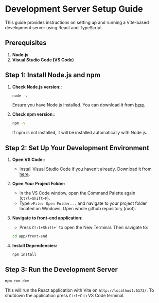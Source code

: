 # Development Server Setup Guide

This guide provides instructions on setting up and running a Vite-based development server using React and TypeScript.

## Prerequisites

1. **Node.js**
2. **Visual Studio Code (VS Code)** 

## Step 1: Install Node.js and npm

1. **Check Node.js version:**:
    ```bash
    node -v
    ```

    Ensure you have Node.js installed. You can download it from [here](https://nodejs.org/).

2. **Check npm version:**:
    ```bash
    npm -v
    ```
    
    If npm is not installed, it will be installed automatically with Node.js.

## Step 2: Set Up Your Development Environment

1. **Open VS Code:**:
    - Install Visual Studio Code if you haven’t already. Download it from [here](https://code.visualstudio.com/).

2. **Open Your Project Folder:**
   - In the VS Code window, open the Command Palette again (`Ctrl+Shift+P`).
   - Type `>File: Open Folder...` and navigate to your project folder located on Windows. Open whole github repository (root).

3. **Navigate to front-end application:**
    - Press `` Ctrl+Shift+` `` to open the New Terminal. Then navigate to:

    ```bash
    cd app/front-end
    ```

4. **Install Dependencies:**

    ```bash
   npm install
   ```

## Step 3: Run the Development Server
   ```bash
   npm run dev
   ```

   This will run the React application with Vite on `http://localhost:5173/`. To shutdown the application press `Ctrl+C` in VS Code terminal.